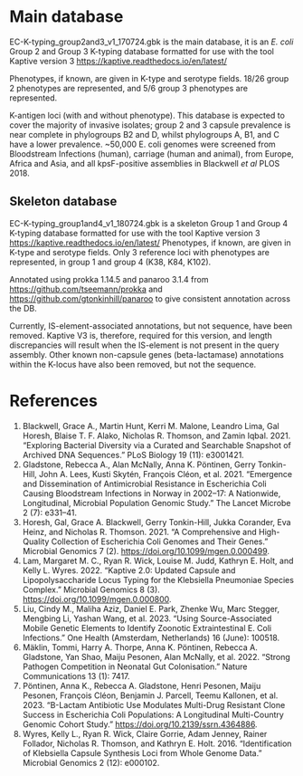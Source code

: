 # Main database

EC-K-typing_group2and3_v1_170724.gbk is the main database, it is an _E. coli_ Group 2 and Group 3 K-typing database formatted for use with the tool Kaptive version 3 https://kaptive.readthedocs.io/en/latest/

Phenotypes, if known, are given in K-type and serotype fields. 18/26 group 2 phenotypes are represented, and 5/6 group 3 phenotypes are represented.

K-antigen loci (with and without phenotype). This database is expected to cover the majority of invasive isolates; group 2 and 3 capsule prevalence is near complete in phylogroups B2 and D, whilst phylogroups A, B1, and C have a lower prevalence. ~50,000 E. coli genomes were screened from Bloodstream Infections (human), carriage (human and animal), from Europe, Africa and Asia, and all kpsF-positive assemblies in Blackwell _et al_ PLOS 2018.

## Skeleton database
EC-K-typing_group1and4_v1_180724.gbk is a skeleton Group 1 and Group 4 K-typing database formatted for use with the tool Kaptive version 3 https://kaptive.readthedocs.io/en/latest/
Phenotypes, if known, are given in K-type and serotype fields. Only 3 reference loci with phenotypes are represented, in group 1 and group 4 (K38, K84, K102).

Annotated using prokka 1.14.5 and panaroo 3.1.4 from https://github.com/tseemann/prokka and https://github.com/gtonkinhill/panaroo to give consistent annotation across the DB.

Currently, IS-element-associated annotations, but not sequence, have been removed. Kaptive V3 is, therefore, required for this version, and length discrepancies will result when the IS-element is not present in the query assembly.
Other known non-capsule genes (beta-lactamase) annotations within the K-locus have also been removed, but not the sequence.

# References
1) Blackwell, Grace A., Martin Hunt, Kerri M. Malone, Leandro Lima, Gal Horesh, Blaise T. F. Alako, Nicholas R. Thomson, and Zamin Iqbal. 2021. “Exploring Bacterial Diversity via a Curated and Searchable Snapshot of Archived DNA Sequences.” PLoS Biology 19 (11): e3001421.
2) Gladstone, Rebecca A., Alan McNally, Anna K. Pöntinen, Gerry Tonkin-Hill, John A. Lees, Kusti Skytén, François Cléon, et al. 2021. “Emergence and Dissemination of Antimicrobial Resistance in Escherichia Coli Causing Bloodstream Infections in Norway in 2002–17: A Nationwide, Longitudinal, Microbial Population Genomic Study.” The Lancet Microbe 2 (7): e331–41.
3) Horesh, Gal, Grace A. Blackwell, Gerry Tonkin-Hill, Jukka Corander, Eva Heinz, and Nicholas R. Thomson. 2021. “A Comprehensive and High-Quality Collection of Escherichia Coli Genomes and Their Genes.” Microbial Genomics 7 (2). https://doi.org/10.1099/mgen.0.000499.
4) Lam, Margaret M. C., Ryan R. Wick, Louise M. Judd, Kathryn E. Holt, and Kelly L. Wyres. 2022. “Kaptive 2.0: Updated Capsule and Lipopolysaccharide Locus Typing for the Klebsiella Pneumoniae Species Complex.” Microbial Genomics 8 (3). https://doi.org/10.1099/mgen.0.000800.
5) Liu, Cindy M., Maliha Aziz, Daniel E. Park, Zhenke Wu, Marc Stegger, Mengbing Li, Yashan Wang, et al. 2023. “Using Source-Associated Mobile Genetic Elements to Identify Zoonotic Extraintestinal E. Coli Infections.” One Health (Amsterdam, Netherlands) 16 (June): 100518.
6) Mäklin, Tommi, Harry A. Thorpe, Anna K. Pöntinen, Rebecca A. Gladstone, Yan Shao, Maiju Pesonen, Alan McNally, et al. 2022. “Strong Pathogen Competition in Neonatal Gut Colonisation.” Nature Communications 13 (1): 7417.
7) Pöntinen, Anna K., Rebecca A. Gladstone, Henri Pesonen, Maiju Pesonen, François Cléon, Benjamin J. Parcell, Teemu Kallonen, et al. 2023. “Β-Lactam Antibiotic Use Modulates Multi-Drug Resistant Clone Success in Escherichia Coli Populations: A Longitudinal Multi-Country Genomic Cohort Study.” https://doi.org/10.2139/ssrn.4364886.
8) Wyres, Kelly L., Ryan R. Wick, Claire Gorrie, Adam Jenney, Rainer Follador, Nicholas R. Thomson, and Kathryn E. Holt. 2016. “Identification of Klebsiella Capsule Synthesis Loci from Whole Genome Data.” Microbial Genomics 2 (12): e000102.

